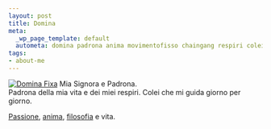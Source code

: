 ```yaml
--- 
layout: post
title: Domina
meta: 
  _wp_page_template: default
  autometa: domina padrona anima movimentofisso chaingang respiri colei signora
tags: 
- about-me
---
```

[![Domina Fixa](http://www.lastknight.com/download/domina.thumbnail.jpg)](http://www.lastknight.com//download/domina.jpg)
Mia Signora e Padrona.  
Padrona della mia vita e dei miei respiri.  Colei che mi guida giorno per giorno.  
  
[Passione](http://www.movimentofisso.it), [anima](http://www.chaingang.org), [filosofia](http://www.criticalmass.it) e vita. 
